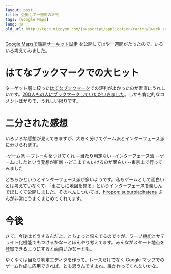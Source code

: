 ```yaml
---
layout: post
title: 公開して一週間の評判
tags: [Google Maps]
lang: ja
old_url: http://tech.nitoyon.com/javascript/application/racing/1week_summary.html
---
```

[Google Mapsで鈴鹿サーキット試走](/javascript/application/racing/1/) を公開してはや一週間がたったので、いろいろ考えてみました。

はてなブックマークでの大ヒット
==============================

ターゲット層に絞った<a href="http://b.hatena.ne.jp/">はてなブックマーク</a>での評判がよかったのが素直にうれしいです。<a href="http://b.hatena.ne.jp/entry/http://tech.nitoyon.com/javascript/application/racing/1/">200人もの人にブックマークしていただいきました</a>。しかも肯定的なコメントばかりで、うれしい限りです。


二分された感想
==============

いろいろな感想が見えてきますが、大きく分けてゲーム派とインターフェース派に分けられます。

-ゲーム派
--ブレーキをつけてくれ
--当たり判定ない
-インターフェース派
--ゲームにしたという発想が斬新
--どこまでもいけるのが面白い
--東京まで行ってみました

どちらかというとインターフェース派が多いようです。私もゲームとして面白いとは考えていなくて、「車ごしに地図を見る」というインターフェースを楽しんでほしくて公開しました。そのへんについては、<a href="http://d.hatena.ne.jp/hiboma/20051111/1131673885">hiropon::suburbia::hatena</a> さんが非常にうまくまとめてくれてます。

今後
====

さて、今後はどうするんだよ、とちょっと悩んでるのですが、ワープ機能とサテライト化機能でもつけるかなーとぼんやり考えてます。みんながスタート地点を登録できるようにすると面白いかなーとも。

ゆくゆくは当たり判定エディタを作って、レースだけでなく Google マップでのゲーム作成に応用できれば、とも思うんですよね。誰か作ってくれないかな。